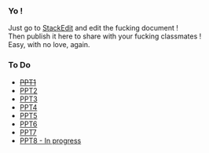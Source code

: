 ### Yo !

Just go to [StackEdit](https://stackedit.io/editor#) and edit the fucking document !  
Then publish it here to share with your fucking classmates !  
Easy, with no love, again.

### To Do

- [~~PPT1~~](PPT1.md)
- [PPT2](PPT2.md)
- [PPT3](PPT3.md)
- [PPT4](PPT4.md)
- [PPT5](PPT5.md)
- [PPT6](PPT6.md)
- [PPT7](PPT7.md)
- [PPT8 - In progress](PPT8.md)
